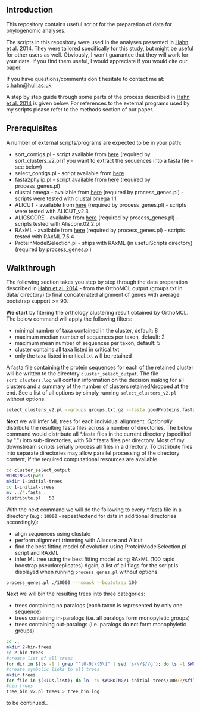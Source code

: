 Introduction
------------

This repository contains useful script for the preparation of data for phylogenomic analyses.

The scripts in this repository were used in the analyses presented in [Hahn et al. 2014](http://gbe.oxfordjournals.org/content/early/2014/04/13/gbe.evu078.short?rss=1 "Hahn et al. 2014 at GBE"). They were tailored specifically for this study, but might be useful for other users as well. Obviously, I won't guarantee that they will work for your data. If you find them useful, I would appreciate if you would cite our [paper](http://gbe.oxfordjournals.org/content/early/2014/04/13/gbe.evu078.short?rss=1 "Hahn et al. 2014 at GBE"). 

If you have questions/comments don't hesitate to contact me at: c.hahn@hull.ac.uk

A step by step guide through some parts of the process described in [Hahn et al. 2014](http://gbe.oxfordjournals.org/content/early/2014/04/13/gbe.evu078.short?rss=1 "Hahn et al. 2014 at GBE") is given below. For references to the external programs used by my scripts please refer to the methods section of our paper.


Prerequisites
-------------

A number of external scripts/programs are expected to be in your path:

- sort_contigs.pl - script available from [here](http://www.genome.ou.edu/informatics.html) (required by sort_clusters_v2.pl if you want to extract the sequences into a fasta file - see below)
- select_contigs.pl - script available from [here](http://www.genome.ou.edu/informatics.html)
- fasta2phylip.pl - script available from [here](https://github.com/chinchliff/physcripts/blob/master/fasta2phylip.pl) (required by process_genes.pl)
- clustal omega - available from [here](http://www.clustal.org/omega/) (required by process_genes.pl) - scripts were tested with clustal omega 1.1 
- ALICUT - available from [here](https://www.zfmk.de/en/research/research-centres-and-groups/utilities) (required by process_genes.pl) - scripts were tested with ALICUT_v2.3
- ALICSCORE - availalbe from [here](https://www.zfmk.de/en/research/research-centres-and-groups/aliscore) (required by process_genes.pl) - scripts tested with Aliscore.02.2.pl
- RAxML - available from [here](https://github.com/stamatak/standard-RAxML) (required by process_genes.pl) - scripts tested with RAxML 7.5.4 
- ProteinModelSelection.pl - ships with RAxML (in usefulScripts directory) (required by process_genes.pl)


Walkthrough
-----------

The following section takes you step by step through the data preparation described in [Hahn et al. 2014](http://gbe.oxfordjournals.org/content/early/2014/04/13/gbe.evu078.short?rss=1 "Hahn et al. 2014 at GBE") - from the OrthoMCL output (groups.txt in data/ directory) to final concatenated alignment of genes with average bootstrap support >= 90:

__We start__ by fitering the orthology clustering result obtained by OrthoMCL. The below command will apply the following filters:
+ minimal number of taxa contained in the cluster, default: 8
+ maximum median number of sequences per taxon, default: 2
+ maximum mean number of sequences per taxon, default: 5
+ cluster contains all taxa listed in critical.txt
+ only the taxa listed in critical.txt will be retained

A fasta file containing the protein sequences for each of the retained cluster will be written to the directory `cluster_select_output`. The file `sort_clusters.log` will contain information on the decision making for all clusters and a summary of the number of clusters retained/dropped at the end.
See a list of all options by simply running `select_clusters_v2.pl` without options.
```bash
select_clusters_v2.pl --groups groups.txt.gz --fasta goodProteins.fasta --critical critical.txt --exclusive > sort_clusters.log
```
__Next__ we will infer ML trees for each individual alignment. _Optionally_ distribute the resulting fasta files across a number of directories. The below command would distribute all *.fasta files in the current directory (specified by ".") into sub-directories, with 50 *.fasta files per directory. Most of my downstream scripts serially process all files in a directory. To distribute files into separate directories may allow parallel processing of the directory content, if the required computational resources are available.
```bash
cd cluster_select_output
WORKING=$(pwd)
mkdir 1-initial-trees
cd 1-initial-trees
mv ../*.fasta .
distribute.pl . 50
```
With the next command we will do the following to every *.fasta file in a directory (e.g.: `10000` - repeat/extend for data in additional directories accordingly):
+ align sequences using clustalo
+ perform alignment trimming with Aliscore and Alicut
+ find the best fitting model of evolution using ProteinModelSelection.pl script and RAxML
+ infer ML tree using the best fitting model using RAxML (100 rapid boostrap pseudoreplicates)
Again, a list of all flags for the script is displayed when running `process_genes.pl` without options. 
```bash
process_genes.pl ./10000 --nomask --bootstrap 100
```
__Next__ we will bin the resulting trees into three categories:
+ trees containing no paralogs (each taxon is represented by only one sequence)
+ trees containing in-paralogs (i.e. all paralogs form monopyletic groups)
+ trees containing out-paralogs (i.e. paralogs do not form monophyletic groups)
```bash
cd ..
mkdir 2-bin-trees
cd 2-bin-trees
#create list of all trees
for dir in $(ls -1 | grep "^[0-9]\{5\}" | sed 's/\/$//g'); do ls -1 $WORKING/1-initial-trees/$dir/*_processed/RAxML_bipartitions.ALICUT_*; done |perl -ne 'chomp; @a=split/\//; @b=split("_",$a[-1]); $out = $b[2]."_".$b[3];print substr($out,0,-4). "\n";' > IDs.list
#create symbolic links to all trees
mkdir trees
for file in $(<IDs.list); do ln -sv $WORKING/1-initial-trees/100??/$file\_processed/RAxML_bipartitions.ALICUT_$file.aln trees/RAxML_bipartitions.ALICUT_$file.aln; done
#bin trees
tree_bin_v2.pl trees > tree_bin.log
```

to be continued..

